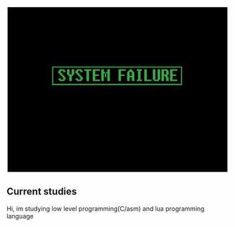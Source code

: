 <div align="center"><img src="systemfailure.gif"/></div>

## Current studies
Hi, im studying low level programming(C/asm) and lua programming language

